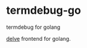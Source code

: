 # termdebug-go
termdebug for golang

[delve](https://github.com/go-delve/delve) frontend for golang.
